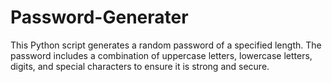 # Password-Generater
This Python script generates a random password of a specified length. The password includes a combination of uppercase letters, lowercase letters, digits, and special characters to ensure it is strong and secure.
